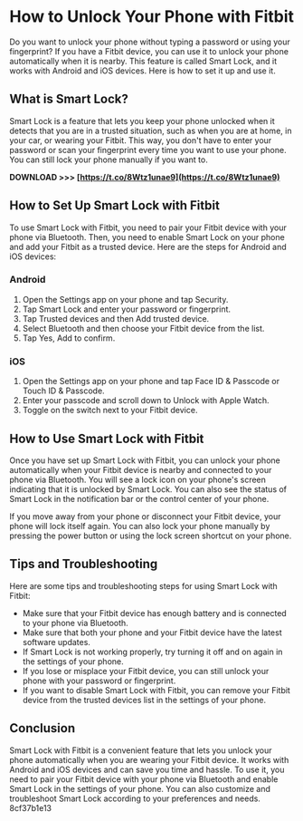 
 
# How to Unlock Your Phone with Fitbit
 
Do you want to unlock your phone without typing a password or using your fingerprint? If you have a Fitbit device, you can use it to unlock your phone automatically when it is nearby. This feature is called Smart Lock, and it works with Android and iOS devices. Here is how to set it up and use it.
  
## What is Smart Lock?
 
Smart Lock is a feature that lets you keep your phone unlocked when it detects that you are in a trusted situation, such as when you are at home, in your car, or wearing your Fitbit. This way, you don't have to enter your password or scan your fingerprint every time you want to use your phone. You can still lock your phone manually if you want to.
 
**DOWNLOAD >>> [https://t.co/8Wtz1unae9](https://t.co/8Wtz1unae9)**


  
## How to Set Up Smart Lock with Fitbit
 
To use Smart Lock with Fitbit, you need to pair your Fitbit device with your phone via Bluetooth. Then, you need to enable Smart Lock on your phone and add your Fitbit as a trusted device. Here are the steps for Android and iOS devices:
  
### Android
 
1. Open the Settings app on your phone and tap Security.
2. Tap Smart Lock and enter your password or fingerprint.
3. Tap Trusted devices and then Add trusted device.
4. Select Bluetooth and then choose your Fitbit device from the list.
5. Tap Yes, Add to confirm.

### iOS

1. Open the Settings app on your phone and tap Face ID & Passcode or Touch ID & Passcode.
2. Enter your passcode and scroll down to Unlock with Apple Watch.
3. Toggle on the switch next to your Fitbit device.

## How to Use Smart Lock with Fitbit
 
Once you have set up Smart Lock with Fitbit, you can unlock your phone automatically when your Fitbit device is nearby and connected to your phone via Bluetooth. You will see a lock icon on your phone's screen indicating that it is unlocked by Smart Lock. You can also see the status of Smart Lock in the notification bar or the control center of your phone.
  
If you move away from your phone or disconnect your Fitbit device, your phone will lock itself again. You can also lock your phone manually by pressing the power button or using the lock screen shortcut on your phone.
  
## Tips and Troubleshooting
 
Here are some tips and troubleshooting steps for using Smart Lock with Fitbit:

- Make sure that your Fitbit device has enough battery and is connected to your phone via Bluetooth.
- Make sure that both your phone and your Fitbit device have the latest software updates.
- If Smart Lock is not working properly, try turning it off and on again in the settings of your phone.
- If you lose or misplace your Fitbit device, you can still unlock your phone with your password or fingerprint.
- If you want to disable Smart Lock with Fitbit, you can remove your Fitbit device from the trusted devices list in the settings of your phone.

## Conclusion
 
Smart Lock with Fitbit is a convenient feature that lets you unlock your phone automatically when you are wearing your Fitbit device. It works with Android and iOS devices and can save you time and hassle. To use it, you need to pair your Fitbit device with your phone via Bluetooth and enable Smart Lock in the settings of your phone. You can also customize and troubleshoot Smart Lock according to your preferences and needs.
 8cf37b1e13
 
